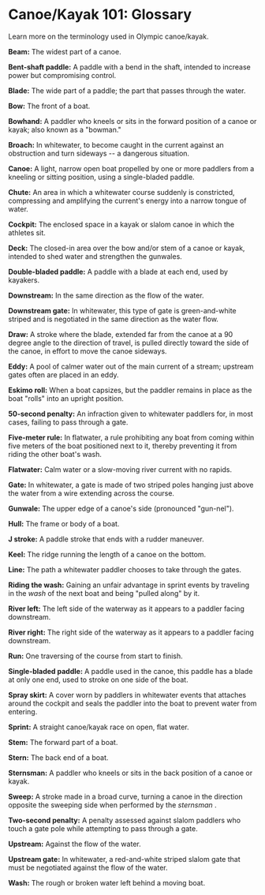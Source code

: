 Canoe/Kayak 101: Glossary
=========================

Learn more on the terminology used in Olympic canoe/kayak.

**Beam:** The widest part of a canoe.

**Bent-shaft paddle:** A paddle with a bend in the shaft, intended to increase power but compromising control.

**Blade:** The wide part of a paddle; the part that passes through the water.

**Bow:** The front of a boat.

**Bowhand:** A paddler who kneels or sits in the forward position of a canoe or kayak; also known as a "bowman."

**Broach:** In whitewater, to become caught in the current against an obstruction and turn sideways -- a dangerous situation.

**Canoe:** A light, narrow open boat propelled by one or more paddlers from a kneeling or sitting position, using a single-bladed paddle.

**Chute:** An area in which a whitewater course suddenly is constricted, compressing and amplifying the current's energy into a narrow tongue of water.

**Cockpit:** The enclosed space in a kayak or slalom canoe in which the athletes sit.

**Deck:** The closed-in area over the bow and/or stem of a canoe or kayak, intended to shed water and strengthen the gunwales.

**Double-bladed paddle:** A paddle with a blade at each end, used by kayakers.

**Downstream:** In the same direction as the flow of the water.

**Downstream gate:** In whitewater, this type of gate is green-and-white striped and is negotiated in the same direction as the water flow.

**Draw:** A stroke where the blade, extended far from the canoe at a 90 degree angle to the direction of travel, is pulled directly toward the side of the canoe, in effort to move the canoe sideways.

**Eddy:** A pool of calmer water out of the main current of a stream; upstream gates often are placed in an eddy.

**Eskimo roll:** When a boat capsizes, but the paddler remains in place as the boat "rolls" into an upright position.

**50-second penalty:** An infraction given to whitewater paddlers for, in most cases, failing to pass through a gate.

**Five-meter rule:** In flatwater, a rule prohibiting any boat from coming within five meters of the boat positioned next to it, thereby preventing it from riding the other boat's wash.

**Flatwater:** Calm water or a slow-moving river current with no rapids.

**Gate:** In whitewater, a gate is made of two striped poles hanging just above the water from a wire extending across the course.

**Gunwale:** The upper edge of a canoe's side (pronounced "gun-nel").

**Hull:** The frame or body of a boat.

**J stroke:** A paddle stroke that ends with a rudder maneuver.

**Keel:** The ridge running the length of a canoe on the bottom.

**Line:** The path a whitewater paddler chooses to take through the gates.

**Riding the wash:** Gaining an unfair advantage in sprint events by traveling in the *wash* of the next boat and being "pulled along" by it.

**River left:** The left side of the waterway as it appears to a paddler facing downstream.

**River right:** The right side of the waterway as it appears to a paddler facing downstream.

**Run:** One traversing of the course from start to finish.

**Single-bladed paddle:** A paddle used in the canoe, this paddle has a blade at only one end, used to stroke on one side of the boat.

**Spray skirt:** A cover worn by paddlers in whitewater events that attaches around the cockpit and seals the paddler into the boat to prevent water from entering.

**Sprint:** A straight canoe/kayak race on open, flat water.

**Stem:** The forward part of a boat.

**Stern:** The back end of a boat.

**Sternsman:** A paddler who kneels or sits in the back position of a canoe or kayak.

**Sweep:** A stroke made in a broad curve, turning a canoe in the direction opposite the sweeping side when performed by the *sternsman* .

**Two-second penalty:** A penalty assessed against slalom paddlers who touch a gate pole while attempting to pass through a gate.

**Upstream:** Against the flow of the water.

**Upstream gate:** In whitewater, a red-and-white striped slalom gate that must be negotiated against the flow of the water.

**Wash:** The rough or broken water left behind a moving boat.


